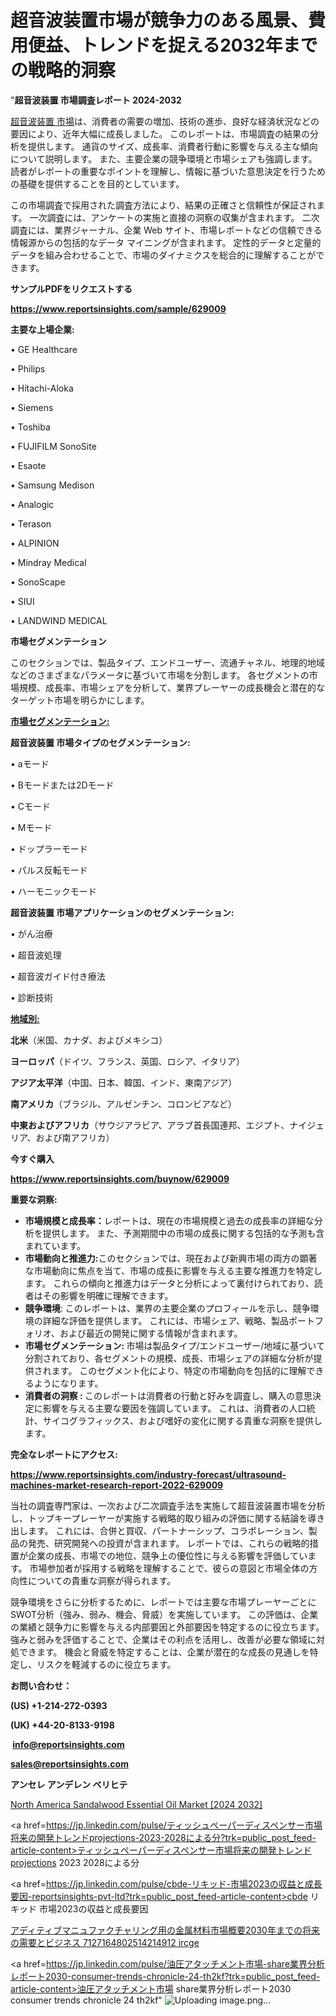 # 超音波装置市場が競争力のある風景、費用便益、トレンドを捉える2032年までの戦略的洞察

"<strong>超音波装置 市場調査レポート 2024-2032</strong>

<a href=https://www.reportsinsights.com/sample/629009>超音波装置 市場</a>は、消費者の需要の増加、技術の進歩、良好な経済状況などの要因により、近年大幅に成長しました。 このレポートは、市場調査の結果の分析を提供します。 通貨のサイズ、成長率、消費者行動に影響を与える主な傾向について説明します。 また、主要企業の競争環境と市場シェアも強調します。 読者がレポートの重要なポイントを理解し、情報に基づいた意思決定を行うための基礎を提供することを目的としています。

この市場調査で採用された調査方法により、結果の正確さと信頼性が保証されます。 一次調査には、アンケートの実施と直接の洞察の収集が含まれます。 二次調査には、業界ジャーナル、企業 Web サイト、市場レポートなどの信頼できる情報源からの包括的なデータ マイニングが含まれます。 定性的データと定量的データを組み合わせることで、市場のダイナミクスを総合的に理解することができます。

<strong><b>サンプルPDFをリクエストする</b></strong>

<a href=https://www.reportsinsights.com/sample/629009><strong><u>https://www.reportsinsights.com/sample/629009</u></strong></a>

<strong>主要な上場企業:</strong>

• GE Healthcare

• Philips

• Hitachi-Aloka

• Siemens

• Toshiba

• FUJIFILM SonoSite

• Esaote

• Samsung Medison

• Analogic

• Terason

• ALPINION

• Mindray Medical

• SonoScape

• SIUI

• LANDWIND MEDICAL

<strong>市場セグメンテーション</strong>

このセクションでは、製品タイプ、エンドユーザー、流通チャネル、地理的地域などのさまざまなパラメータに基づいて市場を分割します。 各セグメントの市場規模、成長率、市場シェアを分析して、業界プレーヤーの成長機会と潜在的なターゲット市場を明らかにします。

<strong><u>市場セグメンテーション</u></strong><strong><u>:</u></strong>

<strong>超音波装置 市場タイプのセグメンテーション:</strong>

• aモード

• Bモードまたは2Dモード

• Cモード

• Mモード

• ドップラーモード

• パルス反転モード

• ハーモニックモード

<strong>超音波装置 市場アプリケーションのセグメンテーション:</strong>

• がん治療

• 超音波処理

• 超音波ガイド付き療法

• 診断技術

<strong><u>地域別</u></strong><strong><u>:</u></strong>

<strong>北米</strong>（米国、カナダ、およびメキシコ）

<strong>ヨーロッパ</strong>（ドイツ、フランス、英国、ロシア、イタリア）

<strong>アジア太平洋</strong>（中国、日本、韓国、インド、東南アジア）

<strong>南アメリカ</strong>（ブラジル、アルゼンチン、コロンビアなど）

<strong>中東およびアフリカ</strong>（サウジアラビア、アラブ首長国連邦、エジプト、ナイジェリア、および南アフリカ）

<strong>今すぐ購入</strong>

<a href=https://www.reportsinsights.com/buynow/629009><strong><u>https://www.reportsinsights.com/buynow/629009</u></strong></a>

<strong>重要な洞察:</strong>
<ul>
  <li><strong>市場規模と成長率：</strong>レポートは、現在の市場規模と過去の成長率の詳細な分析を提供します。 また、予測期間中の市場の成長に関する包括的な予測も含まれています。</li>
  <li><strong>市場動向と推進力:</strong>このセクションでは、現在および新興市場の両方の顕著な市場動向に焦点を当て、市場の成長に影響を与える主要な推進力を特定します。 これらの傾向と推進力はデータと分析によって裏付けられており、読者はその影響を明確に理解できます。</li>
  <li><strong>競争環境</strong>: このレポートは、業界の主要企業のプロフィールを示し、競争環境の詳細な評価を提供します。 これには、市場シェア、戦略、製品ポートフォリオ、および最近の開発に関する情報が含まれます。</li>
  <li><strong>市場セグメンテーション: </strong>市場は製品タイプ/エンドユーザー/地域に基づいて分割されており、各セグメントの規模、成長、市場シェアの詳細な分析が提供されます。 このセグメント化により、特定の市場動向を包括的に理解できるようになります。</li>
  <li><strong>消費者の洞察 : </strong>このレポートは消費者の行動と好みを調査し、購入の意思決定に影響を与える主要な要因を強調しています。 これは、消費者の人口統計、サイコグラフィックス、および嗜好の変化に関する貴重な洞察を提供します。</li>
</ul>
<strong>完全なレポートにアクセス:</strong>

<a href=https://www.reportsinsights.com/industry-forecast/ultrasound-machines-market-research-report-2022-629009><strong><u><b>https://www.reportsinsights.com/industry-forecast/ultrasound-machines-market-research-report-2022-629009</b></u></strong></a>

当社の調査専門家は、一次および二次調査手法を実施して超音波装置市場を分析し、トップキープレーヤーが実施する戦略的取り組みの評価に関する結論を導き出します。 これには、合併と買収、パートナーシップ、コラボレーション、製品の発売、研究開発への投資が含まれます。 レポートでは、これらの戦略的措置が企業の成長、市場での地位、競争上の優位性に与える影響を評価しています。 市場参加者が採用する戦略を理解することで、彼らの意図と市場全体の方向性についての貴重な洞察が得られます。

競争環境をさらに分析するために、レポートでは主要な市場プレーヤーごとにSWOT分析（強み、弱み、機会、脅威）を実施しています。 この評価は、企業の業績と競争力に影響を与える内部要因と外部要因を特定するのに役立ちます。 強みと弱みを評価することで、企業はその利点を活用し、改善が必要な領域に対処できます。 機会と脅威を特定することは、企業が潜在的な成長の見通しを特定し、リスクを軽減するのに役立ちます。

<strong>お問い合わせ：</strong>

<strong>(US) +1-214-272-0393</strong>

<strong>(UK) +44-20-8133-9198</strong>

<strong> </strong><a href=info@reportsinsights.com><strong><u>info@reportsinsights.com</u></strong></a>

<a href=sales@reportsinsights.com><strong><u>sales@reportsinsights.com</u></strong></a>

<strong>アンセレ アンデレン ベリヒテ</strong>

<a href=https://www.linkedin.com/pulse/north-america-sandalwood-essential-oil-market-tgyof/>North America Sandalwood Essential Oil Market [2024 2032]</a>

<a href=https://jp.linkedin.com/pulse/ティッシュペーパーディスペンサー市場将来の開発トレンドprojections-2023-2028による分?trk=public_post_feed-article-content>ティッシュペーパーディスペンサー市場将来の開発トレンドprojections 2023 2028による分</a>

<a href=https://jp.linkedin.com/pulse/cbde-リキッド-市場2023の収益と成長要因-reportsinsights-pvt-ltd?trk=public_post_feed-article-content>cbde リキッド 市場2023の収益と成長要因</a>

<a href=https://www.linkedin.com/pulse/アディティブマニュファクチャリング用の金属材料市場概要2030年までの将来の需要とビジネス-7127164802514214912-ircge/>アディティブマニュファクチャリング用の金属材料市場概要2030年までの将来の需要とビジネス 7127164802514214912 ircge</a>

<a href=https://jp.linkedin.com/pulse/油圧アタッチメント市場-share業界分析レポート2030-consumer-trends-chronicle-24-th2kf?trk=public_post_feed-article-content>油圧アタッチメント市場 share業界分析レポート2030 consumer trends chronicle 24 th2kf</a>"
![Uploading image.png…]()
